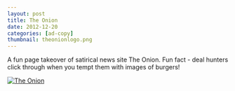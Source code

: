 ```yaml
---
layout: post
title: The Onion
date: 2012-12-20
categories: [ad-copy]
thumbnail: theonionlogo.png
---
```

<p>A fun page takeover of satirical news site The Onion. Fun fact - deal hunters click through when you tempt them with images of burgers!</p>

<a class="zoom" href="{{ site.url }}/images/theonioncopy.png">
  <img alt="The Onion" src="{{ site.url }}/images/theonioncopy.png"/>
</a>

